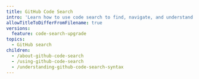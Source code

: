 ```yaml
---
title: GitHub Code Search
intro: 'Learn how to use code search to find, navigate, and understand code across {% data variables.product.prodname_dotcom %}.'
allowTitleToDifferFromFilename: true
versions:
  feature: code-search-upgrade
topics:
  - GitHub search
children:
  - /about-github-code-search
  - /using-github-code-search
  - /understanding-github-code-search-syntax
---
```

